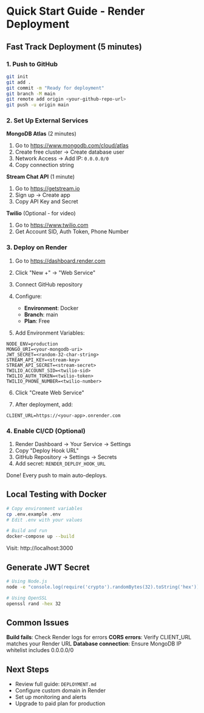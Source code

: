 # Quick Start Guide - Render Deployment

## Fast Track Deployment (5 minutes)

### 1. Push to GitHub
```bash
git init
git add .
git commit -m "Ready for deployment"
git branch -M main
git remote add origin <your-github-repo-url>
git push -u origin main
```

### 2. Set Up External Services

**MongoDB Atlas** (2 minutes)
1. Go to https://www.mongodb.com/cloud/atlas
2. Create free cluster → Create database user
3. Network Access → Add IP: `0.0.0.0/0`
4. Copy connection string

**Stream Chat API** (1 minute)
1. Go to https://getstream.io
2. Sign up → Create app
3. Copy API Key and Secret

**Twilio** (Optional - for video)
1. Go to https://www.twilio.com
2. Get Account SID, Auth Token, Phone Number

### 3. Deploy on Render

1. Go to https://dashboard.render.com
2. Click "New +" → "Web Service"
3. Connect GitHub repository
4. Configure:
   - **Environment**: Docker
   - **Branch**: main
   - **Plan**: Free

5. Add Environment Variables:
```
NODE_ENV=production
MONGO_URI=<your-mongodb-uri>
JWT_SECRET=<random-32-char-string>
STREAM_API_KEY=<stream-key>
STREAM_API_SECRET=<stream-secret>
TWILIO_ACCOUNT_SID=<twilio-sid>
TWILIO_AUTH_TOKEN=<twilio-token>
TWILIO_PHONE_NUMBER=<twilio-number>
```

6. Click "Create Web Service"

7. After deployment, add:
```
CLIENT_URL=https://<your-app>.onrender.com
```

### 4. Enable CI/CD (Optional)

1. Render Dashboard → Your Service → Settings
2. Copy "Deploy Hook URL"
3. GitHub Repository → Settings → Secrets
4. Add secret: `RENDER_DEPLOY_HOOK_URL`

Done! Every push to main auto-deploys.

## Local Testing with Docker

```bash
# Copy environment variables
cp .env.example .env
# Edit .env with your values

# Build and run
docker-compose up --build
```

Visit: http://localhost:3000

## Generate JWT Secret

```bash
# Using Node.js
node -e "console.log(require('crypto').randomBytes(32).toString('hex'))"

# Using OpenSSL
openssl rand -hex 32
```

## Common Issues

**Build fails**: Check Render logs for errors
**CORS errors**: Verify CLIENT_URL matches your Render URL
**Database connection**: Ensure MongoDB IP whitelist includes 0.0.0.0/0

## Next Steps

- Review full guide: `DEPLOYMENT.md`
- Configure custom domain in Render
- Set up monitoring and alerts
- Upgrade to paid plan for production